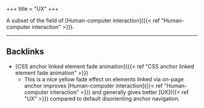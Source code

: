 +++
title = "UX"
+++


A subset of the field of [Human-computer interaction]({{< ref "Human-computer interaction" >}}).

---
## Backlinks
* [CSS anchor linked element fade animation]({{< ref "CSS anchor linked element fade animation" >}})
	* This is a nice yellow fade effect on elements linked via on-page anchor improves [Human-computer interaction]({{< ref "Human-computer interaction" >}}) and generally gives better [UX]({{< ref "UX" >}}) compared to default disorienting anchor navigation.

